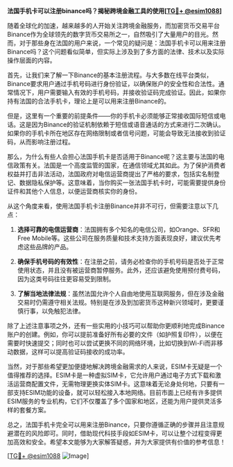 **法国手机卡可以注册binance吗？揭秘跨境金融工具的使用[[TG💪+ @esim1088](https://t.me/s/esim1088)]**

随着全球化的加速，越来越多的人开始关注跨境金融服务，而加密货币交易平台Binance作为全球领先的数字货币交易所之一，自然吸引了大量用户的目光。然而，对于那些身在法国的用户来说，一个常见的疑问是：法国手机卡可以用来注册Binance吗？这个问题看似简单，但实际上涉及到了多方面的法律、技术以及实际操作层面的内容。

首先，让我们来了解一下Binance的基本注册流程。与大多数在线平台类似，Binance要求用户通过手机号码进行身份验证，以确保账户的安全性和合法性。通常情况下，用户需要输入有效的手机号码，并接收验证码完成验证。因此，如果你持有法国的合法手机卡，理论上是可以用来注册Binance的。

但是，这里有一个重要的前提条件——你的手机卡必须能够正常接收国际短信或电话。这是因为Binance的验证机制依赖于短信或语音通话的方式来进行二次确认。如果你的手机卡所在地区存在网络限制或者信号问题，可能会导致无法接收到验证码，从而影响注册过程。

那么，为什么有些人会担心法国手机卡是否适用于Binance呢？这主要与法国的电信政策有关。法国是一个高度监管的国家，在通信领域尤其如此。为了保护消费者权益并打击非法活动，法国政府对电信运营商提出了严格的要求，包括实名制登记、数据隐私保护等。这意味着，当你购买一张法国手机卡时，可能需要提供身份证件和其他个人信息，以便运营商核实你的身份。

从这个角度来看，使用法国手机卡注册Binance并非不可行，但需要注意以下几点：

1. **选择可靠的电信运营商**：法国拥有多个知名的电信公司，如Orange、SFR和Free Mobile等。这些公司在服务质量和技术支持方面表现良好，建议优先考虑这些品牌的产品。
   
2. **确保手机号码的有效性**：在注册之前，请务必检查你的手机号码是否处于正常使用状态，并且没有被运营商暂停服务。此外，还应该避免使用预付费号码，因为这类号码往往更容易受到限制。

3. **了解当地法律法规**：虽然法国允许个人自由地使用互联网服务，但在涉及金融交易时仍需遵守相关法规。特别是在涉及到加密货币这种新兴领域时，更要谨慎行事，以免触犯法律。

除了上述注意事项之外，还有一些实用的小技巧可以帮助你更顺利地完成Binance账户的创建。例如，你可以提前准备好所有必要的文件（如护照复印件），以便在需要时快速提交；同时也可以尝试更换不同的网络环境，比如切换到Wi-Fi而非移动数据，这样可以提高验证码接收的成功率。

当然，对于那些希望更加便捷地解决跨境金融需求的人来说，ESIM卡无疑是一个值得推荐的选择。ESIM卡是一种虚拟SIM卡，它允许用户通过电子方式下载和激活运营商配置文件，无需物理更换实体SIM卡。这意味着无论身处何地，只要有一部支持ESIM功能的设备，就可以轻松接入本地网络。目前市面上已经有许多提供ESIM服务的专业机构，它们不仅覆盖了多个国家和地区，还能为用户提供灵活多样的套餐方案。

总之，法国手机卡完全可以用来注册Binance，只要你遵循正确的步骤并且注意规避潜在的风险即可。同时，借助现代科技手段如ESIM卡，可以让整个过程变得更加高效和安全。希望本文能够为大家解答疑惑，并为大家提供有价值的参考信息！

[[TG💪+ @esim1088](https://t.me/s/esim1088) ![Image](https://i.postimg.cc/4NQfJmqS/Snipaste-2025-05-13-00-14-12.png)]